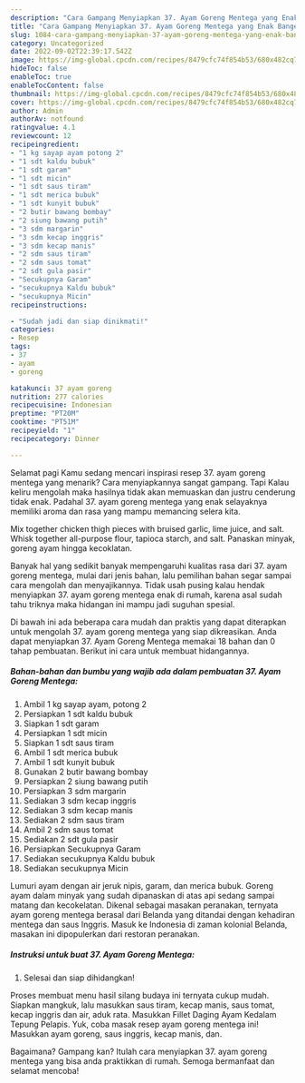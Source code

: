 ```yaml
---
description: "Cara Gampang Menyiapkan 37. Ayam Goreng Mentega yang Enak Banget, Buat Buka Puasa Bisa Manjain Lidah"
title: "Cara Gampang Menyiapkan 37. Ayam Goreng Mentega yang Enak Banget, Buat Buka Puasa Bisa Manjain Lidah"
slug: 1084-cara-gampang-menyiapkan-37-ayam-goreng-mentega-yang-enak-banget-buat-buka-puasa-bisa-manjain-lidah
category: Uncategorized
date: 2022-09-02T22:39:17.542Z
image: https://img-global.cpcdn.com/recipes/8479cfc74f854b53/680x482cq70/37-ayam-goreng-mentega-foto-resep-utama.jpg
hideToc: false
enableToc: true
enableTocContent: false
thumbnail: https://img-global.cpcdn.com/recipes/8479cfc74f854b53/680x482cq70/37-ayam-goreng-mentega-foto-resep-utama.jpg
cover: https://img-global.cpcdn.com/recipes/8479cfc74f854b53/680x482cq70/37-ayam-goreng-mentega-foto-resep-utama.jpg
author: Admin
authorAv: notfound
ratingvalue: 4.1
reviewcount: 12
recipeingredient:
- "1 kg sayap ayam potong 2"
- "1 sdt kaldu bubuk"
- "1 sdt garam"
- "1 sdt micin"
- "1 sdt saus tiram"
- "1 sdt merica bubuk"
- "1 sdt kunyit bubuk"
- "2 butir bawang bombay"
- "2 siung bawang putih"
- "3 sdm margarin"
- "3 sdm kecap inggris"
- "3 sdm kecap manis"
- "2 sdm saus tiram"
- "2 sdm saus tomat"
- "2 sdt gula pasir"
- "Secukupnya Garam"
- "secukupnya Kaldu bubuk"
- "secukupnya Micin"
recipeinstructions:

- "Sudah jadi dan siap dinikmati!"
categories:
- Resep
tags:
- 37
- ayam
- goreng

katakunci: 37 ayam goreng 
nutrition: 277 calories
recipecuisine: Indonesian
preptime: "PT20M"
cooktime: "PT51M"
recipeyield: "1"
recipecategory: Dinner

---
```



Selamat pagi Kamu sedang mencari inspirasi resep 37. ayam goreng mentega yang menarik? Cara menyiapkannya sangat gampang. Tapi Kalau keliru mengolah maka hasilnya tidak akan memuaskan dan justru cenderung tidak enak. Padahal 37. ayam goreng mentega yang enak selayaknya memiliki aroma dan rasa yang mampu memancing selera kita.


Mix together chicken thigh pieces with bruised garlic, lime juice, and salt. Whisk together all-purpose flour, tapioca starch, and salt. Panaskan minyak, goreng ayam hingga kecoklatan.

Banyak hal yang sedikit banyak mempengaruhi kualitas rasa dari 37. ayam goreng mentega, mulai dari jenis bahan, lalu pemilihan bahan segar sampai cara mengolah dan menyajikannya. Tidak usah pusing kalau hendak menyiapkan 37. ayam goreng mentega enak di rumah, karena asal sudah tahu triknya maka hidangan ini mampu jadi suguhan spesial.


Di bawah ini ada beberapa cara mudah dan praktis yang dapat diterapkan untuk mengolah 37. ayam goreng mentega yang siap dikreasikan. Anda dapat menyiapkan 37. Ayam Goreng Mentega memakai 18 bahan dan 0 tahap pembuatan. Berikut ini cara untuk membuat hidangannya.

<!--inarticleads1-->

##### Bahan-bahan dan bumbu yang wajib ada dalam pembuatan 37. Ayam Goreng Mentega:

1. Ambil 1 kg sayap ayam, potong 2
1. Persiapkan 1 sdt kaldu bubuk
1. Siapkan 1 sdt garam
1. Persiapkan 1 sdt micin
1. Siapkan 1 sdt saus tiram
1. Ambil 1 sdt merica bubuk
1. Ambil 1 sdt kunyit bubuk
1. Gunakan 2 butir bawang bombay
1. Persiapkan 2 siung bawang putih
1. Persiapkan 3 sdm margarin
1. Sediakan 3 sdm kecap inggris
1. Sediakan 3 sdm kecap manis
1. Sediakan 2 sdm saus tiram
1. Ambil 2 sdm saus tomat
1. Sediakan 2 sdt gula pasir
1. Persiapkan Secukupnya Garam
1. Sediakan secukupnya Kaldu bubuk
1. Sediakan secukupnya Micin


Lumuri ayam dengan air jeruk nipis, garam, dan merica bubuk. Goreng ayam dalam minyak yang sudah dipanaskan di atas api sedang sampai matang dan kecokelatan. Dikenal sebagai masakan peranakan, ternyata ayam goreng mentega berasal dari Belanda yang ditandai dengan kehadiran mentega dan saus Inggris. Masuk ke Indonesia di zaman kolonial Belanda, masakan ini dipopulerkan dari restoran peranakan. 

<!--inarticleads2-->

##### Instruksi untuk buat 37. Ayam Goreng Mentega:


1. Selesai dan siap dihidangkan!

Proses membuat menu hasil silang budaya ini ternyata cukup mudah. Siapkan mangkuk, lalu masukkan saus tiram, kecap manis, saus tomat, kecap inggris dan air, aduk rata. Masukkan Fillet Daging Ayam Kedalam Tepung Pelapis. Yuk, coba masak resep ayam goreng mentega ini! Masukkan ayam goreng, saus inggris, kecap manis, dan. 

Bagaimana? Gampang kan? Itulah cara menyiapkan 37. ayam goreng mentega yang bisa anda praktikkan di rumah. Semoga bermanfaat dan selamat mencoba!

